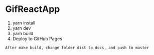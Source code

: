 # GifReactApp
1. yarn install
2. yarn dev
3. yarn build
4. Deploy to GitHub Pages
```
After make build, change folder dist to docs, and push to master
```
